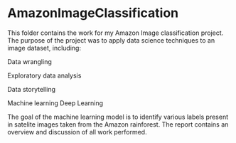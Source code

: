 # AmazonImageClassification

This folder contains the work for my Amazon Image classification project. The purpose of the project was to apply data science techniques to an image dataset, including:

Data wrangling

Exploratory data analysis

Data storytelling

Machine learning
Deep Learning


The goal of the machine learning model is to identify various labels present in satelite images taken from the Amazon rainforest.
The report contains an overview and discussion of all work performed.
